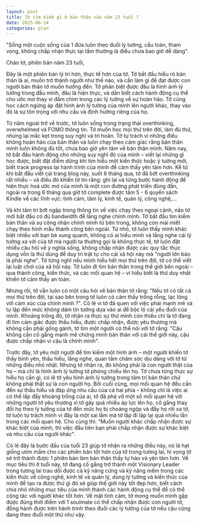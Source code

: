 ```yaml
---
layout: post
title: Tớ tìm kiếm gì ở bản thân vào năm 23 tuổi ?
date: 2025-06-14
categories: plan
---
```


"Sống một cuộc sống của 1 đứa luôn theo đuổi lý tưởng, cầu toàn, tham vọng, không chấp nhận thực tại tầm thường là điều chưa bao giờ dễ dàng".

Chào tớ, phiên bản năm 23 tuổi,

Đây là một phiên bản lý trí hơn, thực tế hơn của tớ. Tớ bắt đầu hiểu rõ bản thân là ai, muốn trở thành người như thế nào, và cần làm gì để đạt được con người bản thân tớ muốn hướng đến. Tớ phân biệt được đâu là hình ảnh lý tưởng trong đầu mình, đâu là hiện thực, và dần biết cách hành động cụ thể cho ước mơ thay vì đắm chìm trong các lý tưởng về sự hoàn hảo. Tớ cũng học cách ngừng áp đặt hình ảnh lý tưởng của mình lên người khác, thay vào đó là sự tôn trọng với nhu cầu và định hướng riêng của họ.

Từ năm ngoái trở về trước, tớ luôn sống trong trạng thái overthinking, overwhelmed và FOMO thông tin. Tớ muốn học mọi thứ trên đời, làm đủ thứ, nhưng lại mắc kẹt trong suy nghĩ và trì hoãn. Tớ tự trách vì những điều không hoàn hảo của bản thân và luôn chạy theo cảm giác rằng bản thân mình luôn không đủ tốt, chưa bao giờ yên tâm về bản thân mình. Năm nay, tớ bắt đầu hành động cho những suy nghĩ đó của mình – viết lại những gì học được, biết đặt điểm dừng khi tìm hiểu một kiến thức hoặc ý tưởng mới, biết track progress lại hành trình của mình để cảm thấy yên tâm hơn. Kể từ khi bắt đầu viết cái trang blog này, suốt 6 tháng qua, tớ đã bớt overthinking rất nhiều – và điều đó khiến tớ tin rằng: ghi lại và từng bước hành động để hiện thực hoá ước mơ của mình là một con đường phát triển đúng đắn, ngoài ra trong 6 tháng qua giờ tớ complete được tầm 5 - 6 quyển sách Kindle về các lĩnh vực: tình cảm, tâm lý, kinh tế, quản lý, công nghệ,...

Và khi tâm trí bớt ngập trong thông tin về việc chạy theo ngoại cảnh, não tớ mới bắt đầu có đủ bandwidth để lắng nghe chính mình. Tớ bắt đầu tìm kiếm bản thân và sự công nhận chính mình từ bên trong, không còn mải miết chạy theo hình mẫu thành công bên ngoài. Từ nhỏ, tớ luôn thấy mình khác biệt nhiều với bạn bè xung quanh, không có ai hiểu mình và lắng nghe cái lý tưởng xa vời của tớ mà người ta thường gọi là không thực tế, tớ luôn đặt nhiều câu hỏi về ý nghĩa sống, không chấp nhận được các quy tắc thực dụng vốn là thứ dùng để duy trì trật tự cho cái xã hội này mà "người lớn bảo là phải nghe". Tớ từng nghĩ nếu mình hiểu hết mọi thứ trên đời, tớ có thể viết lại luật chơi của xã hội này. Tớ luôn đi tìm bản thân trong thế giới bên ngoài – qua thành công, kiến thức, và các mối quan hệ – vì hiểu biết là thứ duy nhất khiến tớ cảm thấy an toàn.

Nhưng rồi, tớ vẫn luôn có một câu hỏi về bản thân tớ rằng: "Nếu tớ có tất cả mọi thứ trên đời, tại sao bên trong tớ luôn có cảm thấy trống rỗng, lạc lõng với cảm xúc của chính mình ?". Có lẽ vì tớ đã quen với việc phải mạnh mẽ và tự lập đến mức không dám tin tưởng dựa vào ai để bộc lộ cái yếu đuối của mình. Khoảng trống đó, tớ nhận ra thực sự thứ mình còn thiếu chỉ là tớ đang đi tìm cảm giác được thấu hiểu, được chấp nhận, được yêu thương mà không cần phải gồng gánh, tớ tìm một người có thể nói với tớ rằng: "Cậu không cần cố gắng mạnh mẽ chứng minh bản thân với cái thế giới này, cậu được chấp nhận vì cậu là chính mình".

Trước đây, tớ yêu một người để tìm kiếm một hình ảnh – một người khiến tớ thấy bình yên, thấu hiểu, lắng nghe, quan tâm chăm sóc dịu dàng với tớ từ những điều nhỏ nhặt. Nhưng tớ nhận ra, đó không phải là con người thật của họ – mà chỉ là hình ảnh lý tưởng tớ phóng chiếu lên họ. Tớ chưa từng thực sự hiểu họ cần gì, có lẽ tớ yêu hình ảnh lý tưởng trong tâm trí bản thân chứ không phải thật sự là con người họ. Bởi cuối cùng, mọi mối quan hệ đều cần đến sự thấu hiểu và đáp ứng nhu cầu của cả hai phía – không chỉ là việc ai có thể lấp đầy khoảng trống của ai, tớ đã phá vỡ một số mối quan hệ với những người tớ yêu thương vì tớ gây quá nhiều áp lực lên họ, cố gắng thay đổi họ theo lý tưởng của tớ đến mức họ bị choáng ngộp và đẩy họ rời xa tớ, tớ luôn tự trách mình vì đây là một sai lầm mà tớ lặp đi lặp lại quá nhiều lần trong các mối quan hệ. Cho cùng thì: "Muốn người khác chấp nhận được sự khác biệt của mình, thì việc đầu tiên bạn phải chấp nhận được sự khác biệt và nhu cầu của người khác".

Có lẽ đây là bước đầu của tuổi 23 giúp tớ nhận ra những điều này, nó là hạt giống ươm mầm cho các phiên bản tốt hơn của tớ trong tương lai, hi vọng tớ sẽ trở thành được 1 phiên bản làm bản thân thấy tự hào và yên tâm hơn. Về mục tiêu thì ở tuổi này, tớ đang cố gắng trở thành một Visionary Leader trong tương lai trau dồi được cả kỹ năng cứng và kỹ năng mềm trong các kiến thức về công nghệ, kinh tế và quản lý, dùng lý tưởng và kiến thức của mình để tạo ra được thứ gì đó sẽ giúp thế giới này tốt đẹp hơn, biết cách chia nhỏ những mục tiêu của mình thành các hành động cụ thể để có thể cộng tác với người khác tốt hơn. Về mặt tình cảm, tớ mong muốn mình gặp được đúng thời điểm với 1 soulmate có thể chấp nhận được con người tớ, đồng hành được trên hành trình theo đuổi các lý tưởng của tớ nếu cậu cũng đang theo đuổi một thứ như vậy.
